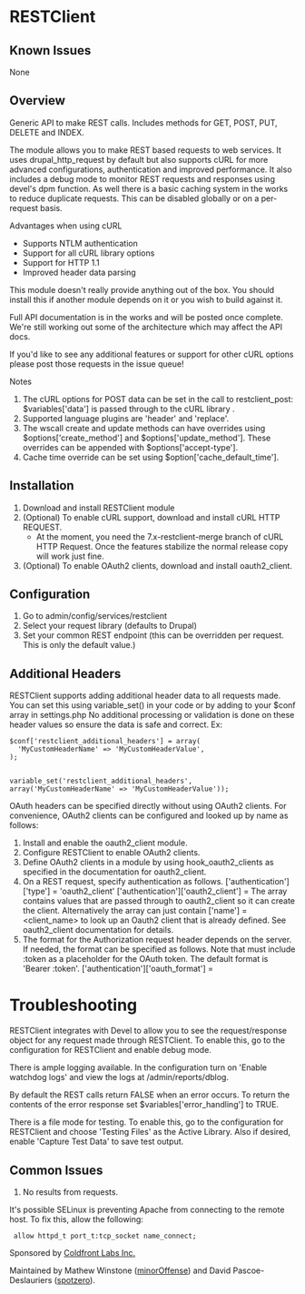 RESTClient
==========

Known Issues
------------

None

Overview
--------

Generic API to make REST calls. Includes methods for GET, POST, PUT, DELETE and INDEX.

The module allows you to make REST based requests to web services. It uses drupal_http_request by default but also supports cURL for more advanced configurations, authentication and improved performance. It also includes a debug mode to monitor REST requests and responses using devel's dpm function. As well there is a basic caching system in the works to reduce duplicate requests. This can be disabled globally or on a per-request basis.

Advantages when using cURL
<ul>
  <li>Supports NTLM authentication</li>
  <li>Support for all cURL library options</li>
  <li>Support for HTTP 1.1</li>
  <li>Improved header data parsing</li>
</ul>

This module doesn't really provide anything out of the box. You should install this if another module depends on it or you wish to build against it.

Full API documentation is in the works and will be posted once complete. We're still working out some of the architecture which may affect the API docs.

If you'd like to see any additional features or support for other cURL options please post those requests in the issue queue!

Notes
1. The cURL options for POST data can be set in the call to restclient_post: $variables['data'] is passed through to the cURL library .
2. Supported language plugins are 'header' and 'replace'.
3. The wscall create and update methods can have overrides using $options['create_method'] and $options['update_method']. These overrides can be appended with $options['accept-type'].
4. Cache time override can be set using $option['cache_default_time'].

Installation
------------

1. Download and install RESTClient module
2. (Optional) To enable cURL support, download and install cURL HTTP REQUEST.
    - At the moment, you need the 7.x-restclient-merge branch of cURL HTTP Request. Once the features stabilize the normal release copy will work just fine.
3. (Optional) To enable OAuth2 clients, download and install oauth2_client.

Configuration
-------------

1. Go to admin/config/services/restclient
2. Select your request library (defaults to Drupal)
3. Set your common REST endpoint (this can be overridden per request. This is only the default value.)

Additional Headers
------------------

RESTClient supports adding additional header data to all requests made. You can set this using variable_set() in your code or by adding to your $conf array in settings.php
No additional processing or validation is done on these header values so ensure the data is safe and correct.
Ex:

    $conf['restclient_additional_headers'] = array(
      'MyCustomHeaderName' => 'MyCustomHeaderValue',
    );
    
    
    variable_set('restclient_additional_headers', array('MyCustomHeaderName' => 'MyCustomHeaderValue'));

OAuth headers can be specified directly without using OAuth2 clients. For convenience, OAuth2 clients can be configured and looked up by name as follows:
  1. Install and enable the oauth2_client module.
  2. Configure RESTClient to enable OAuth2 clients.
  3. Define OAuth2 clients in a module by using hook_oauth2_clients as specified in the documentation for oauth2_client.
  4. On a REST request, specify authentication as follows.
     ['authentication']['type'] = 'oauth2_client'
     ['authentication']['oauth2_client'] = <array>
     The array contains values that are passed through to oauth2_client so it can create the client. Alternatively the array can just contain ['name'] = <client_name> to look up an Oauth2 client that is already defined. See oauth2_client documentation for details.
  5. The format for the Authorization request header depends on the server. If needed, the format can be specified as follows. Note that <format> must include :token as a placeholder for the OAuth token. The default format is 'Bearer :token'.
     ['authentication']['oauth_format'] = <format>

Troubleshooting
===============

RESTClient integrates with Devel to allow you to see the request/response object for any request made through RESTClient. To enable this, go to the configuration for RESTClient and enable debug mode.

There is ample logging available. In the configuration turn on 'Enable watchdog logs' and view the logs at <your-site>/admin/reports/dblog.

By default the REST calls return FALSE when an error occurs. To return the contents of the error response set $variables['error_handling'] to TRUE.

There is a file mode for testing. To enable this, go to the configuration for RESTClient and choose 'Testing Files' as the Active Library. Also if desired, enable 'Capture Test Data' to save test output.

Common Issues
-------------

1. No results from requests.

It's possible SELinux is preventing Apache from connecting to the remote host.  To fix this, allow the following:

     allow httpd_t port_t:tcp_socket name_connect;



Sponsored by <a href="http://coldfrontlabs.ca">Coldfront Labs Inc.</a>

Maintained by Mathew Winstone (<a href="http://drupal.org/user/129088">minorOffense</a>) and David Pascoe-Deslauriers (<a href="http://drupal.org/user/657848">spotzero</a>).
